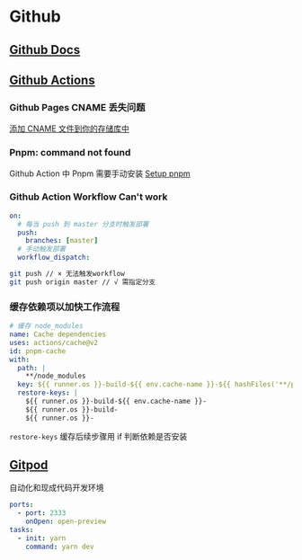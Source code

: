 # Github

## [Github Docs](https://docs.github.com/cn)

## [Github Actions](https://docs.github.com/cn/actions)

### Github Pages CNAME 丢失问题

[添加 CNAME 文件到你的存储库中](http://doc.yonyoucloud.com/doc/wiki/project/github-pages-basics/cname-file.html)

### Pnpm: command not found

Github Action 中 Pnpm 需要手动安装 [Setup pnpm](https://github.com/marketplace/actions/setup-pnpm)

### Github Action Workflow Can't work

```yml
on:
  # 每当 push 到 master 分支时触发部署
  push:
    branches: [master]
  # 手动触发部署
  workflow_dispatch:
```

```sh
git push // × 无法触发workflow
git push origin master // √ 需指定分支
```

### 缓存依赖项以加快工作流程

```yml
# 缓存 node_modules
name: Cache dependencies
uses: actions/cache@v2
id: pnpm-cache
with:
  path: |
    **/node_modules
  key: ${{ runner.os }}-build-${{ env.cache-name }}-${{ hashFiles('**/pnpm-lock.yaml') }}
  restore-keys: |
    ${{ runner.os }}-build-${{ env.cache-name }}-
    ${{ runner.os }}-build-
    ${{ runner.os }}-
```

`restore-keys` 缓存后续步骤用 if 判断依赖是否安装

## [Gitpod](https://www.gitpod.io/)

自动化和现成代码开发环境

```yaml
ports:
  - port: 2333
    onOpen: open-preview
tasks:
  - init: yarn
    command: yarn dev
```
